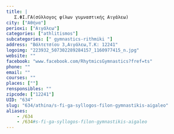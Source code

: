 ```yaml
---
title: |
   Σ.ΦΙ.ΓΑ(σύλλογος φίλων γυμναστικής Αιγάλεω)
city: ["Αθήνα"]
perioxi: ["Αιγάλεω"]
categories: ["athlitismos"]
subcategories: [" gymnastics-rithmiki "]
address: "Βάλτετσίου 3,Αιγάλεω,Τ.Κ: 12241"
logoimg: "223932_507302289284157_1160977415_n.jpg"
website: ""
facebook: "www.facebook.com/RhytmicsGymnastics?fref=ts"
phone: ""
email: ""
courses: ""
places: [""]
rensponsibles: ""
zipcode: ["12241"]
UID: "634"
slug: "634/athina/s-fi-ga-syllogos-filon-gymnastikis-aigaleo"
aliases:
    - /634
    - /634#s-fi-ga-syllogos-filon-gymnastikis-aigaleo
---
```


